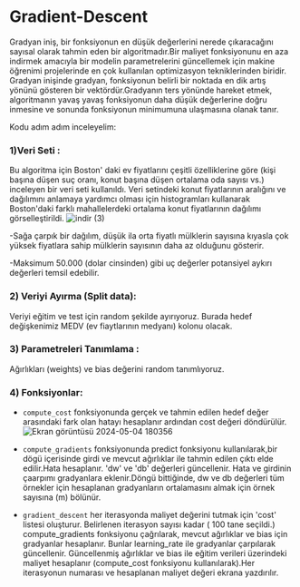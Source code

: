 # Gradient-Descent
Gradyan iniş, bir fonksiyonun en düşük değerlerini nerede çıkaracağını sayısal olarak tahmin eden bir algoritmadır.Bir maliyet fonksiyonunu en aza indirmek amacıyla bir modelin parametrelerini güncellemek için makine öğrenimi projelerinde en çok kullanılan optimizasyon tekniklerinden biridir.
Gradyan inişinde gradyan, fonksiyonun belirli bir noktada en dik artış yönünü gösteren bir vektördür.Gradyanın ters yönünde hareket etmek, algoritmanın yavaş yavaş fonksiyonun daha düşük değerlerine doğru inmesine ve sonunda fonksiyonun minimumuna ulaşmasına olanak tanır.

Kodu adım adım inceleyelim: 
### 1)Veri Seti :
   
   Bu algoritma için Boston' daki ev fiyatlarını çeşitli özelliklerine göre (kişi başına düşen suç oranı, konut başına düşen ortalama oda sayısı vs.) inceleyen bir veri seti kullanıldı.
   Veri setindeki konut fiyatlarının aralığını ve dağılımını anlamaya yardımcı olması için histogramları kullanarak Boston'daki farklı mahallelerdeki ortalama konut fiyatlarının dağılımı görselleştirildi.
   ![indir (3)](https://github.com/BilgeGoksel/Gradient-Descent/assets/163318769/5cc0732b-b9bb-4653-a672-f9b9850eca89)

   -Sağa çarpık bir dağılım, düşük ila orta fiyatlı mülklerin sayısına kıyasla çok yüksek fiyatlara sahip mülklerin sayısının daha az olduğunu gösterir.
   
   -Maksimum 50.000 (dolar cinsinden) gibi uç değerler potansiyel aykırı değerleri temsil edebilir.

### 2) Veriyi Ayırma (Split data):
   Veriyi eğitim ve test için random şekilde ayırıyoruz. Burada hedef değişkenimiz MEDV (ev fiaytlarının medyanı) kolonu olacak.
### 3) Parametreleri Tanımlama :
   Ağırlıkları (weights) ve bias değerini random tanımlıyoruz.

### 4) Fonksiyonlar:
- `compute_cost` fonksiyonunda gerçek ve tahmin edilen hedef değer arasındaki fark olan hatayı hesaplanır ardından cost değeri döndürülür.
  ![Ekran görüntüsü 2024-05-04 180356](https://github.com/BilgeGoksel/Gradient-Descent/assets/163318769/b70f85c1-152e-4d30-b827-588bd6028299)
  
- `compute_gradients` fonksiyonunda predict fonksiyonu kullanılarak,bir dögü içerisinde girdi ve mevcut ağırlıklar ile tahmin edilen çıktı elde edilir.Hata hesaplanır. 'dw' ve 'db' değerleri güncellenir. Hata ve girdinin çaarpımı gradyanlara eklenir.Döngü bittiğinde, dw ve db değerleri tüm örnekler için hesaplanan gradyanların ortalamasını almak için örnek sayısına (m) bölünür.
- `gradient_descent` her iterasyonda maliyet değerini tutmak için  'cost' listesi oluşturur. Belirlenen iterasyon sayısı kadar ( 100 tane seçildi.) compute_gradients fonksiyonu çağrılarak, mevcut ağırlıklar ve bias için gradyanlar hesaplanır. Bunlar learning_rate ile gradyanlar çarpılarak güncellenir. Güncellenmiş ağırlıklar ve bias ile eğitim verileri üzerindeki maliyet hesaplanır (compute_cost fonksiyonu kullanılarak).Her iterasyonun numarası ve hesaplanan maliyet değeri ekrana yazdırılır.
  
    
